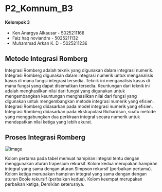 # P2_Komnum_B3

#### Kelompok 3
* Ken Anargya Alkausar - 5025211168
* Faiz haq noviandra - 5025211132
* Muhammad Arkan K. D - 5025211236

## Metode Integrasi Romberg
Integrasi Romberg adalah teknik yang digunakan dalam integrasi numerik. Integrasi Romberg digunakan dalam integrasi numerik untuk menganalisis kasus di mana fungsi integrasi tersedia. Teknik ini menganalisis kasus di mana fungsi yang dapat disematkan tersedia. Keuntungan dari teknik ini adalah menghasilkan nilai dari fungsi yang digunakan untuk mengembangkan keuntungan menghasilkan nilai dari fungsi yang digunakan untuk mengembangkan metode integrasi numerik yang efisien. Integrasi Romberg didasarkan pada model integrasi numerik yang efisien. Integrasi Romberg didasarkan pada ekstrapolasi Richardson, suatu metode yang menggabungkan dua perkiraan integral secara numerik untuk mendapatkan nilai ketiga yang lebih akurat.

## Proses Integrasi Romberg
![image](https://user-images.githubusercontent.com/92387421/209123747-50fe2822-f8c4-462b-a881-efa07d8a5eef.png)

Kolom pertama pada tabel memuat hampiran integral tentu dengan menggunakan aturan trapesium rekursif. Kolom kedua merupakan hampiran integral yang sama dengan aturan Simpson rekursif (perbaikan pertama). Kolom ketiga merupakan hampiran integral yang sama dengan dengan aturan Boole rekursif (perbaikan kedua). Kolom keempat merupakan perbaikan ketiga, Demikian seterusnya.
